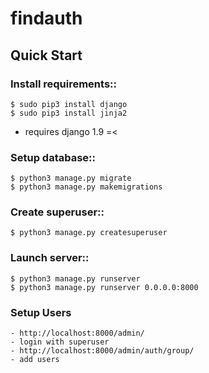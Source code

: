 # findauth


## Quick Start

### Install requirements::
	$ sudo pip3 install django
	$ sudo pip3 install jinja2

* requires django 1.9 =<

### Setup database::
	$ python3 manage.py migrate
	$ python3 manage.py makemigrations

### Create superuser::
	$ python3 manage.py createsuperuser

### Launch server::
	$ python3 manage.py runserver
	$ python3 manage.py runserver 0.0.0.0:8000

### Setup Users
	- http://localhost:8000/admin/
	- login with superuser
	- http://localhost:8000/admin/auth/group/
	- add users


